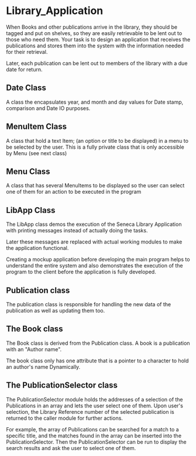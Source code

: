 # Library_Application

When Books and other publications arrive in the library, they should be tagged and put on shelves, so they are easily retrievable to be lent out to those who need them. Your task is to design an application that receives the publications and stores them into the system with the information needed for their retrieval.

Later, each publication can be lent out to members of the library with a due date for return.

## Date Class
A class the encapsulates year, and month and day values for Date stamp, comparison and Date IO purposes.

## MenuItem Class
A class that hold a text Item; (an option or title to be displayed) in a menu to be selected by the user. This is a fully private class that is only accessible by Menu (see next class)

## Menu Class
A class that has several MenuItems to be displayed so the user can select one of them for an action to be executed in the program

## LibApp Class
The LibApp class demos the execution of the Seneca Library Application with printing messages instead of actually doing the tasks.

Later these messages are replaced with actual working modules to make the application functional.

Creating a mockup application before developing the main program helps to understand the entire system and also demonstrates the execution of the program to the client before the application is fully developed.

## Publication class
The publication class is responsible for handling the new data of the publication as well as updating them too.


## The Book class 
The Book class is derived from the Publication class. A book is a publication with an "Author name".

The book class only has one attribute that is a pointer to a character to hold an author's name Dynamically.

## The PublicationSelector class
The PublicationSelector module holds the addresses of a selection of the Publications in an array and lets the user select one of them. Upon user's selection, the Library Reference number of the selected publication is returned to the caller module for further actions.

For example, the array of Publications can be searched for a match to a specific title, and the matches found in the array can be inserted into the PublicationSelector. Then the PublicationSelector can be run to display the search results and ask the user to select one of them.
